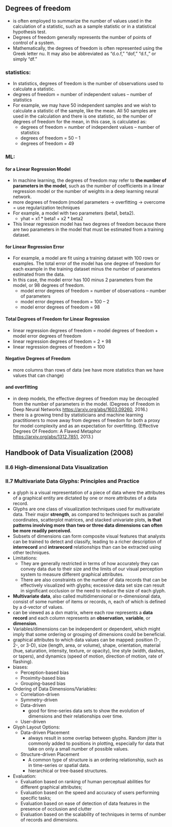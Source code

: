 ## Degrees of freedom

- is often employed to summarize the number of values used in the calculation of a statistic, such as a sample statistic or in a statistical hypothesis test.
- Degrees of freedom generally represents the number of points of control of a system.
- Mathematically, the degrees of freedom is often represented using the Greek letter nu. It may also be abbreviated as “d.o.f,” “dof,” “d.f.,” or simply “df.”
### statistics:
- In statistics, degrees of freedom is the number of observations used to calculate a statistic.
- degrees of freedom = number of independent values – number of statistics
- For example, we may have 50 independent samples and we wish to calculate a statistic of the sample, like the mean. All 50 samples are used in the calculation and there is one statistic, so the number of degrees of freedom for the mean, in this case, is calculated as:
  - degrees of freedom = number of independent values – number of statistics
  - degrees of freedom = 50 – 1
  - degrees of freedom = 49
### ML:
#### for a Linear Regression Model
- In machine learning, the degrees of freedom may refer to **the number of parameters in the model**, such as the number of coefficients in a linear regression model or the number of weights in a deep learning neural network.
- more degrees of freedom (model parameters -> overfitting -> overcome = use regularization techniques
- For example, a model with two parameters (beta1, beta2).
  - yhat = x1 * beta1 + x2 * beta2
- This linear regression model has two degrees of freedom because there are two parameters in the model that must be estimated from a training dataset.
#### for Linear Regression Error
- For example, a model are fit using a training dataset with 100 rows or examples. The total error of the model has one degree of freedom for each example in the training dataset minus the number of parameters estimated from the data.
- In this case, the model error has 100 minus 2 parameters from the model, or 98 degrees of freedom.
  - model error degrees of freedom = number of observations – number of parameters
  - model error degrees of freedom = 100 – 2
  - model error degrees of freedom = 98
#### Total Degrees of Freedom for Linear Regression
- linear regression degrees of freedom = model degrees of freedom + model error degrees of freedom
- linear regression degrees of freedom = 2 + 98
- linear regression degrees of freedom = 100
#### Negative Degrees of Freedom
- more columns than rows of data (we have more statistics than we have values that can change)
#### and overfitting
- in deep models, the effective degrees of freedom may be decoupled from the number of parameters in the model. (Degrees of Freedom in Deep Neural Networks https://arxiv.org/abs/1603.09260, 2016.)
- there is a growing trend by statisticians and machine learning practitioners to move away from degrees of freedom for both a proxy for model complexity and as an expectation for overfitting. (Effective Degrees Of Freedom: A Flawed Metaphor https://arxiv.org/abs/1312.7851, 2013.)

## Handbook of Data Visualization (2008)
### II.6 High-dimensional Data Visualization
### II.7 Multivariate Data Glyphs: Principles and Practice
-  a glyph is a visual representation of a piece of data where the attributes of a graphical entity are dictated by one or more attributes
of a data record.
- Glyphs are one class of visualization techniques used for multivariate data. Their major **strength**, as compared to techniques such as parallel coordinates, scatterplot matrices, and stacked univariate plots, **is that patterns involving more than two or three data dimensions can often be more readily perceived.**
- Subsets of dimensions can form composite visual features that analysts can be trained to detect and classify, leading to a richer description of **interrecord** and **intrarecord** relationships than can be extracted using other techniques.
- Limitations:
  - They are generally restricted in terms of how accurately they can convey data due to their size and the limits of our visual perception system to measure different graphical attributes.
  - There are also constraints on the number of data records that can be effectively visualized with glyphs; excessive data set size can result in significant occlusion or the need to reduce the size of each glyph.
- **Multivariate data**, also called multidimensional or n-dimensional data, consist of some number of items or records, n, each of which is defined by a d-vector of values.
-  can be viewed as a dxn matrix, where each row represents a **data record** and each column represents an **observation**, **variable**, or **dimension**.
- Variables/dimensions can be independent or dependent, which might imply that some ordering or grouping of dimensions could be beneficial.
- graphical attributes to which data values can be mapped: position (1-, 2-, or 3-D), size (length, area, or volume), shape, orientation, material (hue, saturation, intensity, texture, or opacity), line style (width, dashes, or tapers), and dynamics (speed of motion, direction of motion, rate of flashing).
- biases:
  - Perception-based bias
  - Proximity-based bias
  - Grouping-based bias
- Ordering of Data Dimensions/Variables:
  - Correlation-driven
  - Symmetry-driven
  - Data-driven
    - good for time-series data sets to show the evolution of dimensions and their relationships over time.
  - User-driven
- Glyph Layout Options:
  - Data-driven Placement
    - always result in some overlap between glyphs. Random jitter is commonly added to positions in plotting, especially for data that take on only a small number of possible values.
  - Structure-driven Placement
    -  A common type of structure is an ordering relationship, such as in time-series or spatial data.
    - hierarchical or tree-based structures.
- Evaluation:
  - Evaluation based on ranking of human perceptual abilities for different graphical attributes;
  - Evaluation based on the speed and accuracy of users performing specific tasks;
  - Evaluation based on ease of detection of data features in the presence of occlusion and clutter
  - Evaluation based on the scalability of techniques in terms of number of records and dimensions.